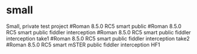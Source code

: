 # small
Small, private test project
#Roman 8.5.0 RC5 smart public
#Roman 8.5.0 RC5 smart public fiddler interception
#Roman 8.5.0 RC5 smart public fiddler interception take1
#Roman 8.5.0 RC5 smart public fiddler interception take2
#Roman 8.5.0 RC5 smart mSTER public fiddler interception HF1
